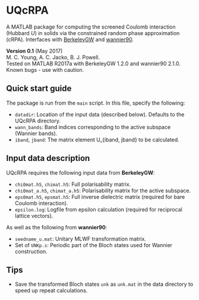 # UQcRPA

A MATLAB package for computing the screened Coulomb interaction (Hubbard _U_) in solids via the constrained random phase approximation (cRPA). Interfaces with [BerkeleyGW](http://www.berkeleygw.org/) and [wannier90](http://www.wannier.org/).

**Version 0.1** (May 2017)  
M. C. Young, A. C. Jacko, B. J. Powell.  
Tested on MATLAB R2017a with BerkeleyGW 1.2.0 and wannier90 2.1.0.  
Known bugs - use with caution.

## Quick start guide
The package is run from the `main` script. In this file, specify the following:
* `datadir`: Location of the input data (described below). Defaults to the UQcRPA directory.
* `wann_bands`: Band indices corresponding to the active subspace (Wannier bands).
* `iband`, `jband`: The matrix element U_{iband, jband} to be calculated.


## Input data description

UQcRPA requires the following input data from **BerkeleyGW**:
* `chi0mat.h5`, `chimat.h5`: Full polarisability matrix.
* `chi0mat_a.h5`, `chimat_a.h5`: Polarisability matrix for the active subspace.
* `eps0mat.h5`, `epsmat.h5`: Full inverse dielectric matrix (required for bare Coulomb interaction).
* `epsilon.log`: Logfile from epsilon calculation (required for reciprocal lattice vectors).

As well as the following from **wannier90**:
* `seedname_u.mat`: Unitary MLWF transformation matrix.
* Set of `UNKp.s`: Periodic part of the Bloch states used for Wannier construction.

## Tips

* Save the transformed Bloch states `unk` as `unk.mat` in the data directory to speed up repeat calculations. 